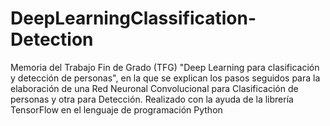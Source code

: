# DeepLearningClassification-Detection
Memoria del Trabajo Fin de Grado (TFG) "Deep Learning para clasificación y detección de personas", en la que se explican los pasos seguidos para la elaboración de una Red Neuronal Convolucional para Clasificación de personas y otra para Detección. Realizado con la ayuda de la librería TensorFlow en el lenguaje de programación Python

